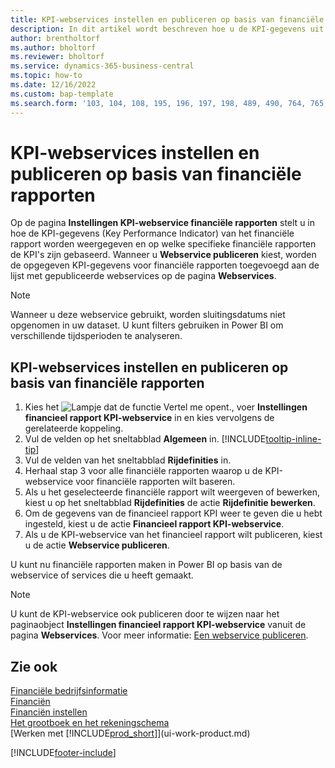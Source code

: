 ```yaml
---
title: KPI-webservices instellen en publiceren op basis van financiële rapporten
description: In dit artikel wordt beschreven hoe u de KPI-gegevens uit het financieel rapport weergeeft op basis van specifieke financiële rapporten.
author: brentholtorf
ms.author: bholtorf
ms.reviewer: bholtorf
ms.service: dynamics-365-business-central
ms.topic: how-to
ms.date: 12/16/2022
ms.custom: bap-template
ms.search.form: '103, 104, 108, 195, 196, 197, 198, 489, 490, 764, 765, 766'
---
```

# <a name="set-up-and-publish-kpi-web-services-based-on-financial-reports"></a>KPI-webservices instellen en publiceren op basis van financiële rapporten

Op de pagina **Instellingen KPI-webservice financiële rapporten** stelt u in hoe de KPI-gegevens (Key Performance Indicator) van het financiële rapport worden weergegeven en op welke specifieke financiële rapporten de KPI's zijn gebaseerd. Wanneer u **Webservice publiceren** kiest, worden de opgegeven KPI-gegevens voor financiële rapporten toegevoegd aan de lijst met gepubliceerde webservices op de pagina **Webservices**.

> [!NOTE]
> Wanneer u deze webservice gebruikt, worden sluitingsdatums niet opgenomen in uw dataset. U kunt filters gebruiken in Power BI om verschillende tijdsperioden te analyseren.

## <a name="set-up-and-publish-a-kpi-web-service-based-on-financial-reports"></a>KPI-webservices instellen en publiceren op basis van financiële rapporten
  
1. Kies het ![Lampje dat de functie Vertel me opent.](media/ui-search/search_small.png "Vertel me wat u wilt doen"), voer **Instellingen financieel rapport KPI-webservice** in en kies vervolgens de gerelateerde koppeling.
2. Vul de velden op het sneltabblad **Algemeen** in. [!INCLUDE[tooltip-inline-tip](includes/tooltip-inline-tip_md.md)]
3. Vul de velden van het sneltabblad **Rijdefinities** in.
4. Herhaal stap 3 voor alle financiële rapporten waarop u de KPI-webservice voor financiële rapporten wilt baseren.  
5. Als u het geselecteerde financiële rapport wilt weergeven of bewerken, kiest u op het sneltabblad **Rijdefinities** de actie **Rijdefinitie bewerken**.
6. Om de gegevens van de financieel rapport KPI weer te geven die u hebt ingesteld, kiest u de actie **Financieel rapport KPI-webservice**.
7. Als u de KPI-webservice van het financieel rapport wilt publiceren, kiest u de actie **Webservice publiceren**.

U kunt nu financiële rapporten maken in Power BI op basis van de webservice of services die u heeft gemaakt.

> [!NOTE]  
> U kunt de KPI-webservice ook publiceren door te wijzen naar het paginaobject **Instellingen financieel rapport KPI-webservice** vanuit de pagina **Webservices**. Voor meer informatie: [Een webservice publiceren](across-how-publish-web-service.md).

## <a name="see-also"></a>Zie ook

[Financiële bedrijfsinformatie](bi.md)  
[Financiën](finance.md)  
[Financiën instellen](finance-setup-finance.md)  
[Het grootboek en het rekeningschema](finance-general-ledger.md)  
[Werken met [!INCLUDE[prod_short](includes/prod_short.md)]](ui-work-product.md)

[!INCLUDE[footer-include](includes/footer-banner.md)]
